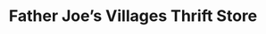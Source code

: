 ---
title: "Father Joe’s Villages Thrift Store"
url: /imperial-beach/father-joes-villages-thrift-store/
shop: Gebrauchtwaren
---